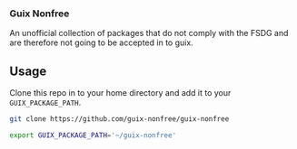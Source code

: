 ### Guix Nonfree

An unofficial collection of packages that do not comply with the FSDG and are therefore not going to be accepted in to guix.

## Usage

Clone this repo in to your home directory and add it to your `GUIX_PACKAGE_PATH`.

```sh
git clone https://github.com/guix-nonfree/guix-nonfree

export GUIX_PACKAGE_PATH='~/guix-nonfree'
```
